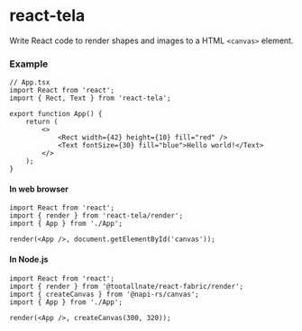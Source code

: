 react-tela
==========

Write React code to render shapes and images to a HTML `<canvas>` element.

### Example

```tsx
// App.tsx
import React from 'react';
import { Rect, Text } from 'react-tela';

export function App() {
    return (
        <>
            <Rect width={42} height={10} fill="red" />
            <Text fontSize={30} fill="blue">Hello world!</Text>
        </>
    );
}
```

#### In web browser

```tsx
import React from 'react';
import { render } from 'react-tela/render';
import { App } from './App';

render(<App />, document.getElementById('canvas'));
```

#### In Node.js

```tsx
import React from 'react';
import { render } from '@tootallnate/react-fabric/render';
import { createCanvas } from '@napi-rs/canvas';
import { App } from './App';

render(<App />, createCanvas(300, 320));
```
